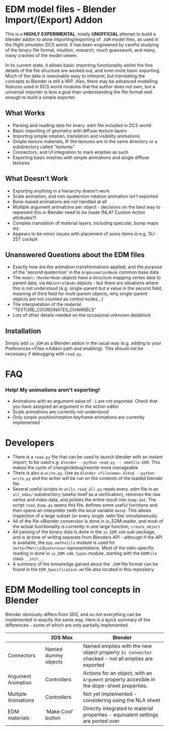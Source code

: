 EDM model files - Blender Import/(Export) Addon
===============================================

This is a **HIGHLY EXPERIMENTAL**, totally **UNOFFICIAL** attempt to build a
blender addon to allow importing/exporting of `.EDM` model files, as used in
the flight simulator DCS world. It has been engineered by careful studying of
the binary file format, intuition, research, much guesswork, and many, many
crashes of the model viewer.

In its current state, it allows basic importing functionality whilst the fine
details of the file structure are worked out, and even more basic exporting.
Much of the data is reasonably easy to interpret, but translating the concepts
to Blender is still a WIP. Also, there may be advanced modelling features used
in DCS world modules that the author does not own, but a universal importer is
less a goal than understanding the file format well enough to build a simple
exporter.

What Works
----------
- Parsing and reading data for every .edm file included in DCS world
- Basic importing of geometry with diffuse texture layers
- Importing simple rotation, translation and visibility animations
- Simple texture materials, IF the textures are in the same directory
  or a subdirectory called "textures"
- Connectors, and UI integration to mark empties as such
- Exporting basic meshes with simple animations and single diffuse textures

What Doesn't Work
-----------------
- Exporting anything in a hierarchy doesn't work
- Scale animation, and non-quaternion rotation animation isn't exported
- Bone-based animations are not handled at all
- Multiple argument animations per object - decisions on the best way to 
  represent this in Blender need to be made (NLA? Custom Action attributes?)
- Complex translation of material layers, including specular, bump maps etc
- Appears to be minor issues with placement of *some* items in e.g. SU-25T
  cockpit

Unanswered Questions about the EDM files
----------------------------------------
- Exactly how are the animation transformations applied, and the purpose of
  the 'second quaternion' in the `ArgAnimationNode` common base data
- The `model::RenderNode` objects have a structure mapping vertex data to
  parent data, via `RNControlNode` objects - but there are situations where
  this is not understood (e.g. single-parent but a value in the second field,
  meaning of third field for multi-parent objects, why single-parent objects are
  not counted as control nodes...)
- The interpretation of the material "TEXTURE_COORDINATES_CHANNELS"
- Lots of other details needed on the occasional unknown datablock

Installation
------------
Simply add `io_EDM` as a Blender addon in the usual way (e.g. adding to your 
Preferences->Files->Addon path and enabling). This should not be necessary
if debugging with `read.py`.

FAQ
===
### Help! My animations aren't exporting!
- Animations with an argument value of `-1` are not exported. Check that you
  have assigned an argument in the action editor
- Scale animations are currently not understood
- Only simple position/rotation keyframe animations are currently implemented

Developers
==========
- There is a `read.py` file that can be used to launch blender with an instant
  import, to be used e.g. `blender --python read.py -- edmfile.EDM`. This makes
  the cycle of change/debug/rewrite more manageable
- There is also a `write.py`. Use as 
  `blender <filename>.blend --python write.py` and the writer will be run on
  the contents of the loaded blender file.
- Several useful scripts in `utils`. `read_all.py` reads every .edm file in an
  `all_edms/` subdirectory (useful itself as a verification), removes the raw
  vertex and index data, and pickles the entire result into `dump.dat`. The 
  script `read_dump.py` opens this file, defines some useful functions and
  then opens an interpreter (with the local variable `data`). This allows 
  inspection of a large subset (or every single .edm file) simultaneously.
- All of the file->Blender conversion is done in io_EDM.reader, and most of
  the actual functionality is currently in one large function,
  `create_object`
- All parsing of the binary data is done in the `io_EDM.edm` sub-package, and
  is at time of writing separate from Blenders API - although if the API is
  available, the `bpy.mathutils` module is used for 
  `Vector`/`Matrix`/`Quaternion` representations. Most of the edm-specific
  reading is done in `io_EDM.edm.types` module, starting with the `EDMFile`
  class `__init__`.
- A summary of the knowledge gained about the `.EDM` file format can be found
  in the `EDM_Specification.md` file also located in this repository.

EDM Modelling tool concepts in Blender
======================================
Blender obviously differs from 3DS, and so not everything can be implemented
in exactly the same way. Here is a quick summary of the differences - some of
which are only partially implemented.

|                    | 3DS Max             |   Blender                             |
|--------------------|---------------------|---------------------------------------|
| Connectors         | Named dummy objects | Named empties with the new object property `Is Connector` checked - not all empties are exported |
| Argument Animation | Controllers         | Actions for an object, with an `Argument` property accesible in the dope-sheet properties. |
| Multiple Animations| Controllers         | Not yet implemented - considering using the NLA sheet |
| EDM materials      | 'Make Cool' button  | Directly integrated to material properties - equivalent settings are ported over |
